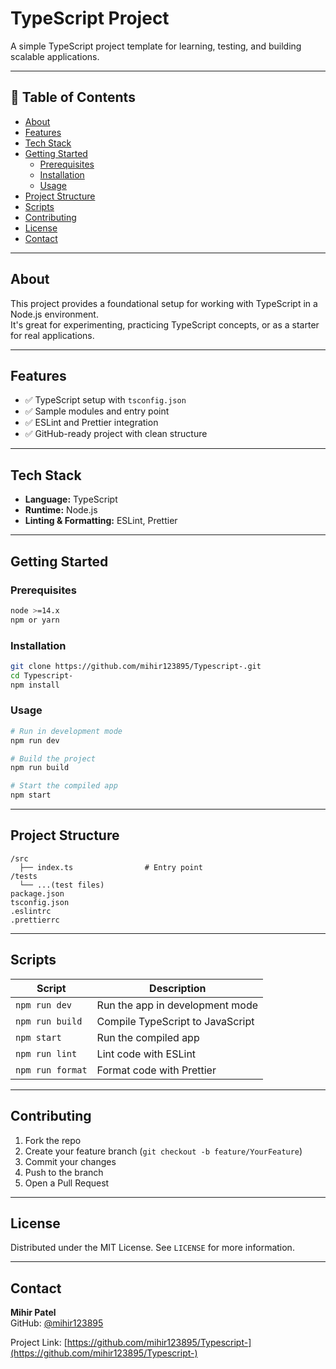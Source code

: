 # TypeScript Project

A simple TypeScript project template for learning, testing, and building scalable applications.

---

## 🧭 Table of Contents

- [About](#about)  
- [Features](#features)  
- [Tech Stack](#tech-stack)  
- [Getting Started](#getting-started)  
  - [Prerequisites](#prerequisites)  
  - [Installation](#installation)  
  - [Usage](#usage)  
- [Project Structure](#project-structure)  
- [Scripts](#scripts)  
- [Contributing](#contributing)  
- [License](#license)  
- [Contact](#contact)  

---

## About

This project provides a foundational setup for working with TypeScript in a Node.js environment.  
It's great for experimenting, practicing TypeScript concepts, or as a starter for real applications.

---

## Features

- ✅ TypeScript setup with `tsconfig.json`  
- ✅ Sample modules and entry point  
- ✅ ESLint and Prettier integration  
- ✅ GitHub-ready project with clean structure  

---

## Tech Stack

- **Language:** TypeScript  
- **Runtime:** Node.js  
- **Linting & Formatting:** ESLint, Prettier  

---

## Getting Started

### Prerequisites

```bash
node >=14.x
npm or yarn
```

### Installation

```bash
git clone https://github.com/mihir123895/Typescript-.git
cd Typescript-
npm install
```

### Usage

```bash
# Run in development mode
npm run dev

# Build the project
npm run build

# Start the compiled app
npm start
```

---

## Project Structure

```
/src
  ├── index.ts                # Entry point
/tests
  └── ...(test files)
package.json  
tsconfig.json  
.eslintrc  
.prettierrc  
```

---

## Scripts

| Script         | Description                        |
|----------------|------------------------------------|
| `npm run dev`  | Run the app in development mode    |
| `npm run build`| Compile TypeScript to JavaScript   |
| `npm start`    | Run the compiled app               |
| `npm run lint` | Lint code with ESLint              |
| `npm run format` | Format code with Prettier        |

---

## Contributing

1. Fork the repo  
2. Create your feature branch (`git checkout -b feature/YourFeature`)  
3. Commit your changes  
4. Push to the branch  
5. Open a Pull Request

---

## License

Distributed under the MIT License. See `LICENSE` for more information.

---

## Contact

**Mihir Patel**  
GitHub: [@mihir123895](https://github.com/mihir123895)

Project Link: [https://github.com/mihir123895/Typescript-](https://github.com/mihir123895/Typescript-)